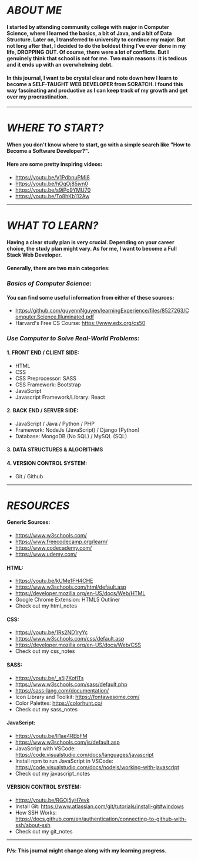 # *ABOUT ME*

#### I started by attending community college with major in Computer Science, where I learned the basics, a bit of Java, and a bit of Data Structure. Later on, I transferred to university to continue my major. But not long after that, I decided to do the boldest thing I’ve ever done in my life, DROPPING OUT. Of course, there were a lot of conflicts. But I genuinely think that school is not for me. Two main reasons: it is tedious and it ends up with an overwhelming debt.
#### In this journal, I want to be crystal clear and note down how I learn to become a SELF-TAUGHT WEB DEVELOPER from SCRATCH. I found this way fascinating and productive as I can keep track of my growth and get over my procrastination.

***

# *WHERE TO START?*

#### When you don't know where to start, go with a simple search like "How to Become a Software Developer?".
#### Here are some pretty inspiring videos:
* https://youtu.be/V1PdbnuPMi8
* https://youtu.be/hOqOj85jvn0
* https://youtu.be/s9iPo9YMU70
* https://youtu.be/To8hKb112Aw

***

# *WHAT TO LEARN?*

#### Having a clear study plan is very crucial. Depending on your career choice, the study plan might vary. As for me, I want to become a Full Stack Web Developer.
#### Generally, there are two main categories:

### _Basics of Computer Science:_
#### You can find some useful information from either of these sources:
* https://github.com/quyennNguyen/learningExperience/files/8527263/Computer.Science.Illuminated.pdf
* Harvard's Free CS Course: https://www.edx.org/cs50

### _Use Computer to Solve Real-World Problems:_
#### 1. FRONT END / CLIENT SIDE:
   * HTML
   * CSS
   * CSS Preprocessor: SASS
   * CSS Framework: Bootstrap
   * JavaScript
   * Javascript Framework/Library: React
#### 2. BACK END / SERVER SIDE:
   * JavaScript / Java / Python / PHP
   * Framework: NodeJs (JavaScript) / Django (Python)
   * Database: MongoDB (No SQL) / MySQL (SQL)
#### 3. DATA STRUCTURES & ALGORITHMS
#### 4. VERSION CONTROL SYSTEM:
   * Git / Github

***

# *RESOURCES*

#### Generic Sources:
* https://www.w3schools.com/
* https://www.freecodecamp.org/learn/
* https://www.codecademy.com/
* https://www.udemy.com/
#### HTML:
* https://youtu.be/kUMe1FH4CHE
* https://www.w3schools.com/html/default.asp
* https://developer.mozilla.org/en-US/docs/Web/HTML
* Google Chrome Extension: HTML5 Outliner
* Check out my html_notes
#### CSS:
* https://youtu.be/1Rs2ND1ryYc
* https://www.w3schools.com/css/default.asp
* https://developer.mozilla.org/en-US/docs/Web/CSS
* Check out my css_notes
#### SASS:
* https://youtu.be/_a5j7KoflTs
* https://www.w3schools.com/sass/default.php
* https://sass-lang.com/documentation/
* Icon Library and Toolkit: https://fontawesome.com/
* Color Palettes: https://colorhunt.co/
* Check out my sass_notes
#### JavaScript:
* https://youtu.be/lI1ae4REbFM
* https://www.w3schools.com/js/default.asp
* JavaScript with VSCode: https://code.visualstudio.com/docs/languages/javascript
* Install npm to run JavaScript in VSCode: https://code.visualstudio.com/docs/nodejs/working-with-javascript
* Check out my javascript_notes
#### VERSION CONTROL SYSTEM:
* https://youtu.be/RGOj5yH7evk
* Install Git: https://www.atlassian.com/git/tutorials/install-git#windows
* How SSH Works: https://docs.github.com/en/authentication/connecting-to-github-with-ssh/about-ssh
* Check out my git_notes

***

#### P/s: This journal might change along with my learning progress.
